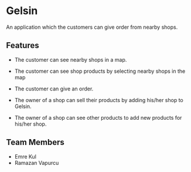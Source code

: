 # Gelsin
An application which the customers can give order from nearby shops.

## Features
* The customer can see nearby shops in a map.
* The customer can see shop products by selecting nearby shops in the map
* The customer can give an order.

* The owner of a shop can sell their products by adding his/her shop to Gelsin.
* The owner of a shop can see other products to add new products for his/her shop. 

## Team Members
* Emre Kul
* Ramazan Vapurcu